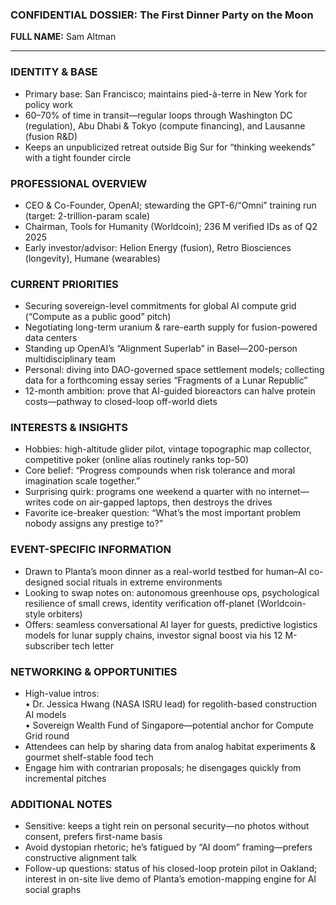 ### CONFIDENTIAL DOSSIER: The First Dinner Party on the Moon

**FULL NAME:** Sam Altman

---
### IDENTITY & BASE
- Primary base: San Francisco; maintains pied-à-terre in New York for policy work  
- 60–70% of time in transit—regular loops through Washington DC (regulation), Abu Dhabi & Tokyo (compute financing), and Lausanne (fusion R&D)  
- Keeps an unpublicized retreat outside Big Sur for “thinking weekends” with a tight founder circle  

### PROFESSIONAL OVERVIEW
- CEO & Co-Founder, OpenAI; stewarding the GPT-6/“Omni” training run (target: 2-trillion-param scale)  
- Chairman, Tools for Humanity (Worldcoin); 236 M verified IDs as of Q2 2025  
- Early investor/advisor: Helion Energy (fusion), Retro Biosciences (longevity), Humane (wearables)  

### CURRENT PRIORITIES
- Securing sovereign-level commitments for global AI compute grid (“Compute as a public good” pitch)  
- Negotiating long-term uranium & rare-earth supply for fusion-powered data centers  
- Standing up OpenAI’s “Alignment Superlab” in Basel—200-person multidisciplinary team  
- Personal: diving into DAO-governed space settlement models; collecting data for a forthcoming essay series “Fragments of a Lunar Republic”  
- 12-month ambition: prove that AI-guided bioreactors can halve protein costs—pathway to closed-loop off-world diets  

### INTERESTS & INSIGHTS
- Hobbies: high-altitude glider pilot, vintage topographic map collector, competitive poker (online alias routinely ranks top-50)  
- Core belief: “Progress compounds when risk tolerance and moral imagination scale together.”  
- Surprising quirk: programs one weekend a quarter with no internet—writes code on air-gapped laptops, then destroys the drives  
- Favorite ice-breaker question: “What’s the most important problem nobody assigns any prestige to?”  

### EVENT-SPECIFIC INFORMATION
- Drawn to Planta’s moon dinner as a real-world testbed for human–AI co-designed social rituals in extreme environments  
- Looking to swap notes on: autonomous greenhouse ops, psychological resilience of small crews, identity verification off-planet (Worldcoin-style orbiters)  
- Offers: seamless conversational AI layer for guests, predictive logistics models for lunar supply chains, investor signal boost via his 12 M-subscriber tech letter  

### NETWORKING & OPPORTUNITIES
- High-value intros:  
  • Dr. Jessica Hwang (NASA ISRU lead) for regolith-based construction AI models  
  • Sovereign Wealth Fund of Singapore—potential anchor for Compute Grid round  
- Attendees can help by sharing data from analog habitat experiments & gourmet shelf-stable food tech  
- Engage him with contrarian proposals; he disengages quickly from incremental pitches  

### ADDITIONAL NOTES
- Sensitive: keeps a tight rein on personal security—no photos without consent, prefers first-name basis  
- Avoid dystopian rhetoric; he’s fatigued by “AI doom” framing—prefers constructive alignment talk  
- Follow-up questions: status of his closed-loop protein pilot in Oakland; interest in on-site live demo of Planta’s emotion-mapping engine for AI social graphs